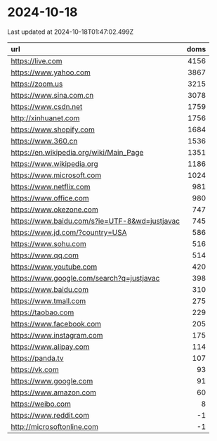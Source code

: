 # 2024-10-18

<!-- BEGIN -->
Last updated at 2024-10-18T01:47:02.499Z

url | doms
:- | -:
https://live.com | 4156
https://www.yahoo.com | 3867
https://zoom.us | 3215
https://www.sina.com.cn | 3078
https://www.csdn.net | 1759
http://xinhuanet.com | 1756
https://www.shopify.com | 1684
https://www.360.cn | 1536
https://en.wikipedia.org/wiki/Main_Page | 1351
https://www.wikipedia.org | 1186
https://www.microsoft.com | 1024
https://www.netflix.com | 981
https://www.office.com | 980
https://www.okezone.com | 747
https://www.baidu.com/s?ie=UTF-8&wd=justjavac | 745
https://www.jd.com/?country=USA | 586
https://www.sohu.com | 516
https://www.qq.com | 514
https://www.youtube.com | 420
https://www.google.com/search?q=justjavac | 398
https://www.baidu.com | 310
https://www.tmall.com | 275
https://taobao.com | 229
https://www.facebook.com | 205
https://www.instagram.com | 175
https://www.alipay.com | 114
https://panda.tv | 107
https://vk.com | 93
https://www.google.com | 91
https://www.amazon.com | 60
https://weibo.com | 8
https://www.reddit.com | -1
http://microsoftonline.com | -1
<!-- END -->
